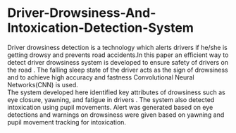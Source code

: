 # Driver-Drowsiness-And-Intoxication-Detection-System
Driver drowsiness detection is a technology which alerts drivers if he/she is getting drowsy and prevents road accidents.In this paper an efficient way to detect driver drowsiness  system is developed to ensure safety of drivers  on the road .
The falling sleep state of the driver acts as the sign of drowsiness and to achieve high accuracy and fastness Convolutional Neural Networks(CNN)  is used.  
The system developed here identified key attributes of drowsiness such as eye closure, yawning, and fatigue in drivers .
The system also  detected intoxication using pupil movements.
Alert was generated based on eye detections and warnings on drowsiness were given based on yawning and pupil movement tracking for intoxication.
